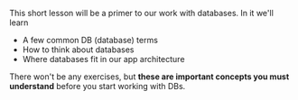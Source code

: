 
This short lesson will be a primer to our work with databases. In it we'll learn

-   A few common DB (database) terms
-   How to think about databases
-   Where databases fit in our app architecture

  

There won't be any exercises, but **these are important concepts you must understand** before you start working with DBs.
